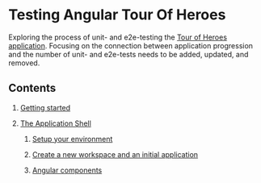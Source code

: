# Testing Angular Tour Of Heroes
Exploring the process of unit- and e2e-testing the [Tour of Heroes application](https://angular.io/tutorial). 
Focusing on the connection between application progression and the number of unit- and 
e2e-tests needs to be added, updated, and removed.
    
## Contents
1. [Getting started](https://github.com/xgirma/Testing-Angular-Tour-Of-Heroes/blob/master/doc/getting.started.md)

2. [The Application Shell](https://angular.io/tutorial/toh-pt0#the-application-shell)

    1. [Setup your environment](https://angular.io/tutorial/toh-pt0#set-up-your-environment)
  
    2. [Create a new workspace and an initial application](https://angular.io/tutorial/toh-pt0#create-a-new-workspace-and-an-initial-application)
  
    3. [Angular components](https://angular.io/tutorial/toh-pt0#angular-components)
    
